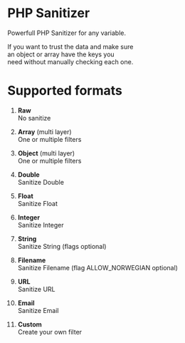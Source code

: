 # PHP Sanitizer  
Powerfull PHP Sanitizer for any variable.  
  
If you want to trust the data and make sure  
an object or array have the keys you  
need without manually checking each one.  
  
  
  
  
# Supported formats  
1. **Raw**  
  No sanitize  
  
2. **Array** (multi layer)  
  One or multiple filters  
  
3. **Object** (multi layer)  
  One or multiple filters  
  
4. **Double**  
  Sanitize Double  
  
5. **Float**  
  Sanitize Float  
  
6. **Integer**  
  Sanitize Integer  
  
7. **String**  
  Sanitize String   (flags optional)  
  
8. **Filename**  
  Sanitize Filename (flag ALLOW_NORWEGIAN optional)  
  
9. **URL**  
  Sanitize URL  
  
10. **Email**  
  Sanitize Email  
  
11. **Custom**  
  Create your own filter
